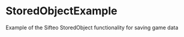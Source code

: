 StoredObjectExample
===================

Example of the Sifteo StoredObject functionality for saving game data
